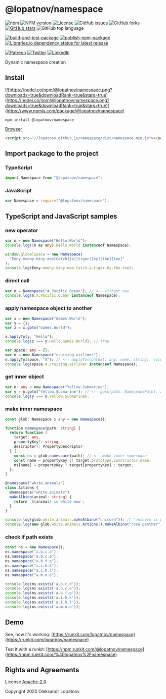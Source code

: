 # @lopatnov/namespace

[![npm](https://img.shields.io/npm/dt/@lopatnov/namespace)](https://www.npmjs.com/package/@lopatnov/namespace)
[![NPM version](https://badge.fury.io/js/%40lopatnov%2Fnamespace.svg)](https://www.npmjs.com/package/@lopatnov/namespace)
[![License](https://img.shields.io/github/license/lopatnov/namespace)](https://github.com/lopatnov/namespace/blob/master/LICENSE)
[![GitHub issues](https://img.shields.io/github/issues/lopatnov/namespace)](https://github.com/lopatnov/namespace/issues)
[![GitHub forks](https://img.shields.io/github/forks/lopatnov/namespace)](https://github.com/lopatnov/namespace/network)
[![GitHub stars](https://img.shields.io/github/stars/lopatnov/namespace)](https://github.com/lopatnov/namespace/stargazers)
![GitHub top language](https://img.shields.io/github/languages/top/lopatnov/namespace)

[![build-and-test-package](https://github.com/lopatnov/namespace/workflows/build-and-test-package/badge.svg)](https://github.com/lopatnov/namespace/tree/master/tests)
[![publish-npm-package](https://github.com/lopatnov/namespace/workflows/publish-npm-package/badge.svg)](https://github.com/lopatnov/namespace/releases)
[![Libraries.io dependency status for latest release](https://img.shields.io/librariesio/release/npm/@lopatnov/namespace)](https://www.npmjs.com/package/@lopatnov/namespace?activeTab=dependencies)

[![Patreon](https://img.shields.io/badge/Donate-Patreon-informational)](https://www.patreon.com/lopatnov)
[![Twitter](https://img.shields.io/twitter/url?url=https%3A%2F%2Fwww.npmjs.com%2Fpackage%2F%40lopatnov%2Fnamespace)](https://twitter.com/intent/tweet?text=I%20want%20to%20share%20TypeScript%20library:&url=https%3A%2F%2Fwww.npmjs.com%2Fpackage%2F%40lopatnov%2Fnamespace)
[![LinkedIn](https://img.shields.io/badge/LinkedIn-lopatnov-informational?style=social&logo=appveyor)](https://www.linkedin.com/in/lopatnov/)

Dynamic namespace creation

## Install

[![https://nodei.co/npm/@lopatnov/namespace.png?downloads=true&downloadRank=true&stars=true](https://nodei.co/npm/@lopatnov/namespace.png?downloads=true&downloadRank=true&stars=true)](https://www.npmjs.com/package/@lopatnov/namespace)

```shell
npm install @lopatnov/namespace
```

[Browser](//lopatnov.github.io/namespace/dist/namespace.js)

```html
<script src="//lopatnov.github.io/namespace/dist/namespace.min.js"></script>
```

## Import package to the project

### TypeScript

```typescript
import Namespace from "@lopatnov/namespace";
```

### JavaScript

```javascript
var Namespace = require("@lopatnov/namespace");
```

## TypeScript and JavaScript samples

### new operator

```ts
var n = new Namespace("Hello.World");
console.log((n as any).Hello.World instanceof Namespace);
```

```js
window.globalSpace = new Namespace(
  "Eeny.meeny.miny.moe[Catch][a][tiger][by][the][toe]"
);
console.log(Eeny.meeny.miny.moe.Catch.a.tiger.by.the.toe);
```

### direct call

```js
var n = Namespace("A.Pacific.Ocean"); // <-- without new
console.log(n.A.Pacific.Ocean instanceof Namespace);
```

### apply namespace object to another

```ts
var x = new Namespace("Games.World");
var y = {};
var z = x.goto("Games.World");

x.applyTo(y, "Hello");
console.log(z === y.Hello.Games.World); // true
```

```ts
var space: any = {};
var n = new Namespace("cruising.airliner");
n.applyTo(space, "A"); // <-- applyTo(context: any, name: string): void
console.log(space.A.cruising.airliner instanceof Namespace);
```

### get inner object

```ts
var n: any = new Namespace("Yellow.Submarine");
var y = n.goto("Yellow.Submarine"); // <-- goto(path: NamespacePath): any
console.log(y === n.Yellow.Submarine);
```

### make inner namespace

```ts
const glob: Namespace & any = new Namespace();

function namespace(path: string) {
  return function (
    target: any,
    propertyKey?: string,
    descriptor?: PropertyDescriptor
  ) {
    const ns = glob.namespace(path); // <-- make inner namespace
    const name = propertyKey || target.prototype.constructor.name;
    ns[name] = propertyKey ? target[propertyKey] : target;
  };
}

@namespace("white.animals")
class Actions {
  @namespace("white.animals")
  makeAlbino(animal: string) {
    return `${animal} is white now`;
  }
}

console.log(glob.white.animals.makeAlbino("unicorn")); // 'unicorn is white now'
console.log(new glob.white.animals.Actions().makeAlbino("rose panther")); // 'rose panther is white now'
```

### check if path exists

```ts
const ns = new Namespace();
ns.namespace("a.b.c.d");
ns.namespace("a.b.c.e");
ns.namespace("a.b.f.g");
ns.namespace("a.i.h.k");
ns.namespace("a.i.h.l");
ns.namespace("a.m.n.o");

console.log(ns.exists('a.b.c.d'));
console.log(ns.exists('a.b.c.e'));
console.log(ns.exists('a.b.f.g'));
console.log(ns.exists('a.i.h.k'));
console.log(ns.exists('a.i.h.l'));
console.log(ns.exists('a.m.n.o'));
```

## Demo

See, how it's working: [https://runkit.com/lopatnov/namespace](https://runkit.com/lopatnov/namespace)

Test it with a runkit: [https://npm.runkit.com/@lopatnov/namespace](https://npm.runkit.com/%40lopatnov%2Fnamespace)

## Rights and Agreements

License [Apache-2.0](https://github.com/lopatnov/namespace/blob/master/LICENSE)

Copyright 2020 Oleksandr Lopatnov
